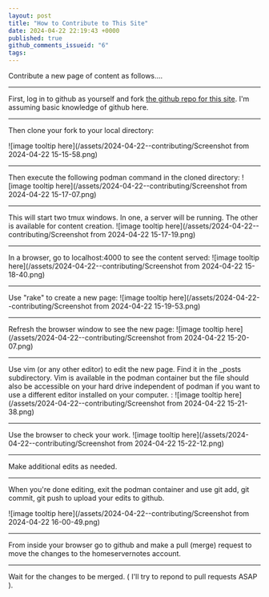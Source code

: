 ```yaml
---
layout: post
title: "How to Contribute to This Site"
date: 2024-04-22 22:19:43 +0000
published: true
github_comments_issueid: "6"
tags:
---
```


Contribute a new page of content as follows....

------------------
First, log in to github as yourself and fork [the github repo for this site](https://github.com/homeservernotes/homeservernotes.info).   I'm assuming basic knowledge of github here.

------------------
Then clone your fork to your local directory:

![image tooltip here](/assets/2024-04-22--contributing/Screenshot from 2024-04-22 15-15-58.png)

------------------
Then execute the following podman command in the cloned directory:
![image tooltip here](/assets/2024-04-22--contributing/Screenshot from 2024-04-22 15-17-07.png)

------------------
This will start two tmux windows.  In one, a server will be running.  The other is available for content creation.
![image tooltip here](/assets/2024-04-22--contributing/Screenshot from 2024-04-22 15-17-19.png)


------------------
In a browser, go to localhost:4000 to see the content served:
![image tooltip here](/assets/2024-04-22--contributing/Screenshot from 2024-04-22 15-18-40.png)


------------------
Use "rake" to create a new page:
![image tooltip here](/assets/2024-04-22--contributing/Screenshot from 2024-04-22 15-19-53.png)

------------------
Refresh the browser window to see the new page:
![image tooltip here](/assets/2024-04-22--contributing/Screenshot from 2024-04-22 15-20-07.png)


------------------
Use vim (or any other editor) to edit the new page. Find it in the _posts subdirectory. Vim is available in the podman container but the file should also be accessible on your hard drive independent of podman if you want to use a different editor installed on your computer. :
![image tooltip here](/assets/2024-04-22--contributing/Screenshot from 2024-04-22 15-21-38.png)

------------------
Use the browser to check your work.
![image tooltip here](/assets/2024-04-22--contributing/Screenshot from 2024-04-22 15-22-12.png)

------------------
Make additional edits as needed.

------------------
When you're done editing, exit the podman container and use git add, git commit, git push to upload your edits to github.


![image tooltip here](/assets/2024-04-22--contributing/Screenshot from 2024-04-22 16-00-49.png)

------------------
From inside your browser go to github and make a pull (merge) request to move the changes to the homeservernotes account.


------------------

Wait for the changes to be merged.   ( I'll try to repond to pull requests ASAP ).
